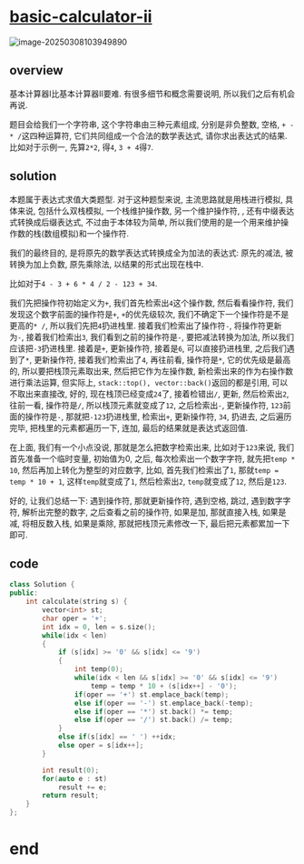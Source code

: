 # [basic-calculator-ii](https://leetcode.cn/problems/basic-calculator-ii)

![image-20250308103949890](https://md-wind.oss-cn-nanjing.aliyuncs.com/md/20250308103949985.png)

## overview

基本计算器Ⅰ比基本计算器Ⅱ要难. 有很多细节和概念需要说明, 所以我们之后有机会再说. 

题目会给我们一个字符串, 这个字符串由三种元素组成, 分别是非负整数, 空格, `+ -  * /`这四种运算符, 它们共同组成一个合法的数学表达式, 请你求出表达式的结果.   比如对于示例一, 先算`2*2`, 得`4`, `3 + 4`得`7`.

## solution

本题属于表达式求值大类题型.   对于这种题型来说, 主流思路就是用栈进行模拟, 具体来说, 包括什么双栈模拟,  一个栈维护操作数, 另一个维护操作符, , 还有中缀表达式转换成后缀表达式,     不过由于本体较为简单, 所以我们使用的是一个用来维护操作数的栈(数组模拟)和一个操作符.

我们的最终目的, 是将原先的数学表达式转换成全为加法的表达式: 原先的减法, 被转换为加上负数, 原先乘除法, 以结果的形式出现在栈中.

比如对于`4 - 3 + 6 * 4 / 2 - 123 + 34`.

我们先把操作符初始定义为`+`, 我们首先检索出`4`这个操作数, 然后看看操作符, 我们发现这个数字前面的操作符是`+`, `+`的优先级较次, 我们不确定下一个操作符是不是更高的`* /`, 所以我们先把`4`扔进栈里.  接着我们检索出了操作符`-`,  将操作符更新为`-`, 接着我们检索出`3`, 我们看到之前的操作符是`-`, 要把减法转换为加法, 所以我们应该把`-3`扔进栈里. 接着是`+`, 更新操作符, 接着是`6`, 可以直接扔进栈里, 之后我们遇到了`*`, 更新操作符, 接着我们检索出了`4`,  再往前看, 操作符是`*`, 它的优先级是最高的, 所以要把栈顶元素取出来, 然后把它作为左操作数, 新检索出来的作为右操作数进行乘法运算, 但实际上, `stack::top(), vector::back()`返回的都是引用, 可以不取出来直接改,  好的, 现在栈顶已经变成`24`了, 接着检错出`/`, 更新, 然后检索出`2`, 往前一看, 操作符是`/`, 所以栈顶元素就变成了`12`, 之后检索出`-`, 更新操作符, `123`前面的操作符是`-`, 那就把`-123`扔进栈里, 检索出`+`, 更新操作符, `34`, 扔进去, 之后遍历完毕, 把栈里的元素都遍历一下, 连加, 最后的结果就是表达式返回值.

在上面, 我们有一个小点没说, 那就是怎么把数字检索出来, 比如对于`123`来说,   我们首先准备一个临时变量, 初始值为0, 之后, 每次检索出一个数字字符, 就先把`temp * 10`, 然后再加上转化为整型的对应数字, 比如, 首先我们检索出了`1`, 那就`temp = temp * 10 + 1`, 这样`temp`就变成了`1`, 然后检索出`2`, `temp`就变成了`12`, 然后是`123`.

好的, 让我们总结一下:   遇到操作符, 那就更新操作符, 遇到空格, 跳过, 遇到数字字符, 解析出完整的数字, 之后查看之前的操作符, 如果是加, 那就直接入栈, 如果是减, 将相反数入栈, 如果是乘除, 那就把栈顶元素修改一下,  最后把元素都累加一下即可.

## code

```cpp
class Solution {
public:
    int calculate(string s) {
        vector<int> st;
        char oper = '+';
        int idx = 0, len = s.size();
        while(idx < len)
        {
            if (s[idx] >= '0' && s[idx] <= '9')
            {
                int temp(0);
                while(idx < len && s[idx] >= '0' && s[idx] <= '9')
                    temp = temp * 10 + (s[idx++] - '0');
                if(oper == '+') st.emplace_back(temp);
                else if(oper == '-') st.emplace_back(-temp);
                else if(oper == '*') st.back() *= temp;
                else if(oper == '/') st.back() /= temp;
            }
            else if(s[idx] == ' ') ++idx;
            else oper = s[idx++];
        }

        int result(0);
        for(auto e : st)
            result += e;
        return result;
    }
};
```

# end